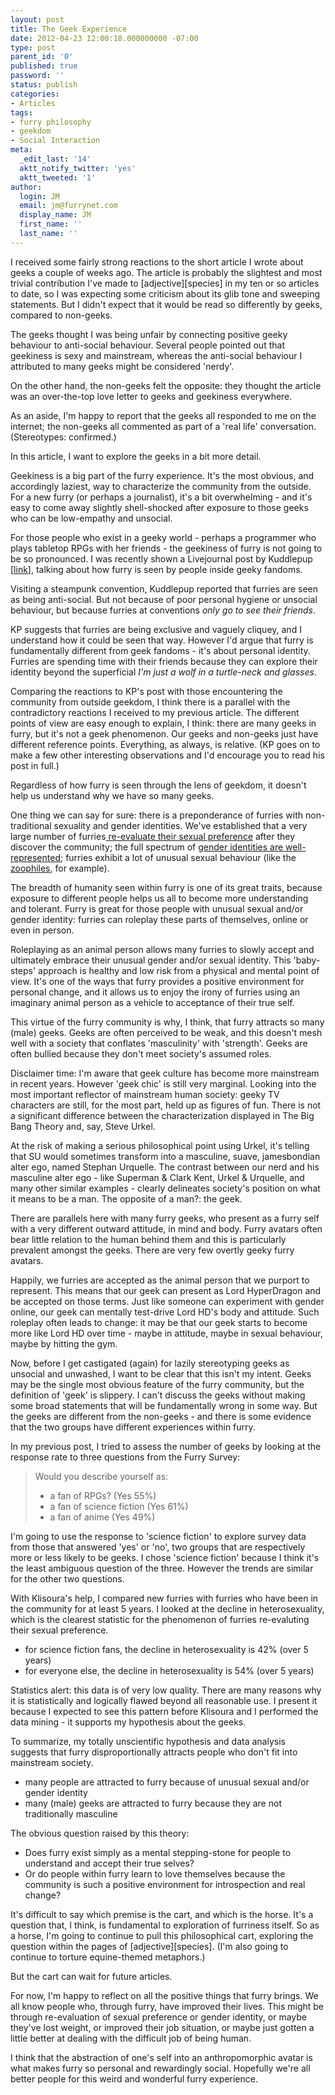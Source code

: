 ```yaml
---
layout: post
title: The Geek Experience
date: 2012-04-23 12:00:18.000000000 -07:00
type: post
parent_id: '0'
published: true
password: ''
status: publish
categories:
- Articles
tags:
- furry philosophy
- geekdom
- Social Interaction
meta:
  _edit_last: '14'
  aktt_notify_twitter: 'yes'
  aktt_tweeted: '1'
author:
  login: JM
  email: jm@furrynet.com
  display_name: JM
  first_name: ''
  last_name: ''
---
```

<p>I received some fairly strong reactions to the short article I wrote about geeks a couple of weeks ago. The article is probably the slightest and most trivial contribution I've made to [adjective][species] in my ten or so articles to date, so I was expecting some criticism about its glib tone and sweeping statements. But I didn't expect that it would be read so differently by geeks, compared to non-geeks.</p>
<p>The geeks thought I was being unfair by connecting positive geeky behaviour to anti-social behaviour. Several people pointed out that geekiness is sexy and mainstream, whereas the anti-social behaviour I attributed to many geeks might be considered 'nerdy'.</p>
<p>On the other hand, the non-geeks felt the opposite: they thought the article was an over-the-top love letter to geeks and geekiness everywhere.</p>
<p>As an aside, I'm happy to report that the geeks all responded to me on the internet; the non-geeks all commented as part of a 'real life' conversation. (Stereotypes: confirmed.)</p>
<p>In this article, I want to explore the geeks in a bit more detail.</p>
<!--more-->
<p>Geekiness is a big part of the furry experience. It's the most obvious, and accordingly laziest, way to characterize the community from the outside. For a new furry (or perhaps a journalist), it's a bit overwhelming - and it's easy to come away slightly shell-shocked after exposure to those geeks who can be low-empathy and unsocial.</p>
<p>For those people who exist in a geeky world - perhaps a programmer who plays tabletop RPGs with her friends - the geekiness of furry is not going to be so pronounced. I was recently shown a Livejournal post by Kuddlepup [<a href="http://kuddlepup.livejournal.com/153664.html">link</a>], talking about how furry is seen by people inside geeky fandoms.</p>
<p>Visiting a steampunk convention, Kuddlepup reported that furries are seen as being anti-social. But not because of poor personal hygiene or unsocial behaviour, but because furries at conventions <em>only go to see their friends</em>.</p>
<p>KP suggests that furries are being exclusive and vaguely cliquey, and I understand how it could be seen that way. However I'd argue that furry is fundamentally different from geek fandoms - it's about personal identity. Furries are spending time with their friends because they can explore their identity beyond the superficial <em>I'm just a wolf in a turtle-neck and glasses</em>.</p>
<p>Comparing the reactions to KP's post with those encountering the community from outside geekdom, I think there is a parallel with the contradictory reactions I received to my previous article. The different points of view are easy enough to explain, I think: there are many geeks in furry, but it's not a geek phenomenon. Our geeks and non-geeks just have different reference points. Everything, as always, is relative. (KP goes on to make a few other interesting observations and I'd encourage you to read his post in full.)</p>
<p>Regardless of how furry is seen through the lens of geekdom, it doesn't help us understand why we have so many geeks.</p>
<p>One thing we can say for sure: there is a preponderance of furries with non-traditional sexuality and gender identities. We've established that a very large number of furries<a title="Re-evaluating Your Sexual Preference" href="http://www.adjectivespecies.com/2012/03/19/re-evaluating-your-sexual-preference/"> re-evaluate their sexual preference</a> after they discover the community; the full spectrum of <a href="http://vis.adjectivespecies.com/furrysurvey/sexGender.html">gender identities are well-represented</a>; furries exhibit a lot of unusual sexual behaviour (like the <a title="Zoophilia in the Furry Community" href="http://www.adjectivespecies.com/2012/02/06/zoophilia-in-the-furry-community/">zoophiles</a>, for example).</p>
<p>The breadth of humanity seen within furry is one of its great traits, because exposure to different people helps us all to become more understanding and tolerant. Furry is great for those people with unusual sexual and/or gender identity: furries can roleplay these parts of themselves, online or even in person.</p>
<p>Roleplaying as an animal person allows many furries to slowly accept and ultimately embrace their unusual gender and/or sexual identity. This 'baby-steps' approach is healthy and low risk from a physical and mental point of view. It's one of the ways that furry provides a positive environment for personal change, and it allows us to enjoy the irony of furries using an imaginary animal person as a vehicle to acceptance of their true self.</p>
<p>This virtue of the furry community is why, I think, that furry attracts so many (male) geeks. Geeks are often perceived to be weak, and this doesn't mesh well with a society that conflates 'masculinity' with 'strength'. Geeks are often bullied because they don't meet society's assumed roles.</p>
<p>Disclaimer time: I'm aware that geek culture has become more mainstream in recent years. However 'geek chic' is still very marginal. Looking into the most important reflector of mainstream human society: geeky TV characters are still, for the most part, held up as figures of fun. There is not a significant difference between the characterization displayed in The Big Bang Theory and, say, Steve Urkel.</p>
<p>At the risk of making a serious philosophical point using Urkel, it's telling that SU would sometimes transform into a masculine, suave, jamesbondian alter ego, named Stephan Urquelle. The contrast between our nerd and his masculine alter ego - like Superman &amp; Clark Kent, Urkel &amp; Urquelle, and many other similar examples - clearly delineates society's position on what it means to be a man. The opposite of a man?: the geek.</p>
<p>There are parallels here with many furry geeks, who present as a furry self with a very different outward attitude, in mind and body. Furry avatars often bear little relation to the human behind them and this is particularly prevalent amongst the geeks. There are very few overtly geeky furry avatars.</p>
<p>Happily, we furries are accepted as the animal person that we purport to represent. This means that our geek can present as Lord HyperDragon and be accepted on those terms. Just like someone can experiment with gender online, our geek can mentally test-drive Lord HD's body and attitude. Such roleplay often leads to change: it may be that our geek starts to become more like Lord HD over time - maybe in attitude, maybe in sexual behaviour, maybe by hitting the gym.</p>
<p>Now, before I get castigated (again) for lazily stereotyping geeks as unsocial and unwashed, I want to be clear that this isn't my intent. Geeks may be the single most obvious feature of the furry community, but the definition of 'geek' is slippery. I can't discuss the geeks without making some broad statements that will be fundamentally wrong in some way. But the geeks are different from the non-geeks - and there is some evidence that the two groups have different experiences within furry.</p>
<p>In my previous post, I tried to assess the number of geeks by looking at the response rate to three questions from the Furry Survey:</p>
<blockquote><p>Would you describe yourself as:</p>
<ul>
</ul>
<ul>
<li>a fan of RPGs? (Yes 55%)</li>
<li>a fan of science fiction (Yes 61%)</li>
<li>a fan of anime (Yes 49%)</li>
</ul>
</blockquote>
<p>I'm going to use the response to 'science fiction' to explore survey data from those that answered 'yes' or 'no', two groups that are respectively more or less likely to be geeks. I chose 'science fiction' because I think it's the least ambiguous question of the three. However the trends are similar for the other two questions.</p>
<p>With Klisoura's help, I compared new furries with furries who have been in the community for at least 5 years. I looked at the decline in heterosexuality, which is the clearest statistic for the phenomenon of furries re-evaluting their sexual preference.</p>
<ul>
<li>for science fiction fans, the decline in heterosexuality is 42% (over 5 years)</li>
<li>for everyone else, the decline in heterosexuality is 54% (over 5 years)</li>
</ul>
<p>Statistics alert: this data is of very low quality. There are many reasons why it is statistically and logically flawed beyond all reasonable use. I present it because I expected to see this pattern before Klisoura and I performed the data mining - it supports my hypothesis about the geeks.</p>
<p>To summarize, my totally unscientific hypothesis and data analysis suggests that furry disproportionally attracts people who don't fit into mainstream society.</p>
<ul>
<li>many people are attracted to furry because of unusual sexual and/or gender identity</li>
<li>many (male) geeks are attracted to furry because they are not traditionally masculine</li>
</ul>
<p>The obvious question raised by this theory:</p>
<ul>
<li>Does furry exist simply as a mental stepping-stone for people to understand and accept their true selves?</li>
<li>Or do people within furry learn to love themselves because the community is such a positive environment for introspection and real change?</li>
</ul>
<p>It's difficult to say which premise is the cart, and which is the horse. It's a question that, I think, is fundamental to exploration of furriness itself. So as a horse, I'm going to continue to pull this philosophical cart, exploring the question within the pages of [adjective][species]. (I'm also going to continue to torture equine-themed metaphors.)</p>
<p>But the cart can wait for future articles.</p>
<p>For now, I'm happy to reflect on all the positive things that furry brings. We<br />
all know people who, through furry, have improved their lives. This might be through re-evaluation of sexual preference or gender identity, or maybe they've lost weight, or improved their job situation, or maybe just gotten a little better at dealing with the difficult job of being human.</p>
<p>I think that the abstraction of one's self into an anthropomorphic avatar is what makes furry so personal and rewardingly social. Hopefully we're all better people for this weird and wonderful furry experience.</p>



